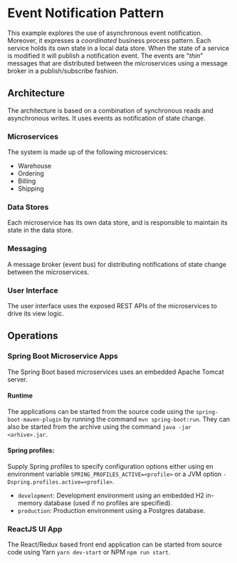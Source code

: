 # Event Notification Pattern

This example explores the use of asynchronous event notification. Moreover, it expresses a
*coordinated* business process pattern. 
Each service holds its own state in a local data store. When the state of a service is modified it will publish a
notification event. The events are "*thin*" messages that are distributed between the microservices
using a message broker in a publish/subscribe fashion.

## Architecture

The architecture is based on a combination of synchronous reads and asynchronous writes. It uses
events as notification of state change.

### Microservices

The system is made up of the following microservices:

* Warehouse
* Ordering
* Billing
* Shipping

### Data Stores

Each microservice has its own data store, and is responsible to maintain its state in the data store.

### Messaging

A message broker (event bus) for distributing notifications of state change between the microservices.

### User Interface

The user interface uses the exposed REST APIs of the microservices to drive its view logic.

## Operations

### Spring Boot Microservice Apps

The Spring Boot based microservices uses an embedded Apache Tomcat server.

#### Runtime

The applications can be started from the source code using the `spring-boot-maven-plugin` by running
the command `mvn spring-boot:run`.
They can also be started from the archive using the command `java -jar <arhive>.jar`.

#### Spring profiles:

Supply Spring profiles to specify configuration options either using en environment variable
`SPRING_PROFILES_ACTIVE=<profile>` or a JVM option `-Dspring.profiles.active=<profile>`.

* `development`: Development environment using an embedded H2 in-memory database (used if no profiles are specified).
* `production`: Production environment using a Postgres database.

### ReactJS UI App

The React/Redux based front end application can be started from source code using Yarn `yarn dev-start`
or NPM `npm run start`.

